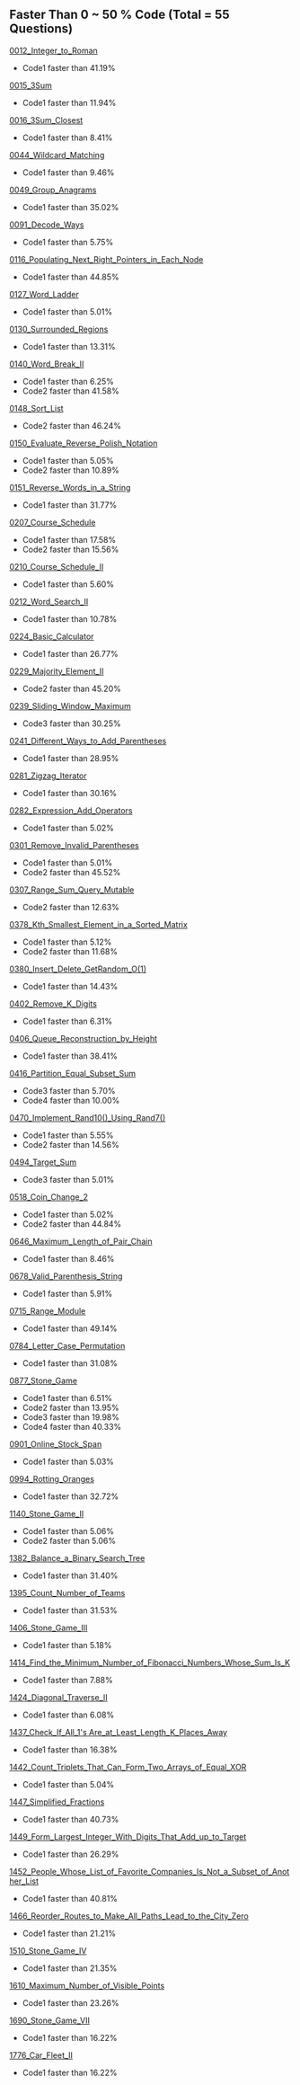 ## Faster Than 0 ~ 50 % Code (Total = 55 Questions)

[0012_Integer_to_Roman](https://leetcode.com/problems/integer-to-roman/
)
* Code1 faster than 41.19%

[0015_3Sum](https://leetcode.com/problems/3sum/
)
* Code1 faster than 11.94%

[0016_3Sum_Closest](https://leetcode.com/problems/3sum-closest/
)
* Code1 faster than 8.41%

[0044_Wildcard_Matching](https://leetcode.com/problems/wildcard-matching/
)
* Code1 faster than 9.46%

[0049_Group_Anagrams](https://leetcode.com/problems/group-anagrams/
)
* Code1 faster than 35.02%

[0091_Decode_Ways](https://leetcode.com/problems/decode-ways/
)
* Code1 faster than 5.75%

[0116_Populating_Next_Right_Pointers_in_Each_Node](https://leetcode.com/problems/populating-next-right-pointers-in-each-node/
)
* Code1 faster than 44.85%

[0127_Word_Ladder](https://leetcode.com/problems/word-ladder/
)
* Code1 faster than 5.01%

[0130_Surrounded_Regions](https://leetcode.com/problems/surrounded-regions/
)
* Code1 faster than 13.31%

[0140_Word_Break_II](https://leetcode.com/problems/word-break-ii/
)
* Code1 faster than 6.25%
* Code2 faster than 41.58%

[0148_Sort_List](https://leetcode.com/problems/sort-list/
)
* Code2 faster than 46.24%

[0150_Evaluate_Reverse_Polish_Notation](https://leetcode.com/problems/evaluate-reverse-polish-notation/
)
* Code1 faster than 5.05%
* Code2 faster than 10.89%

[0151_Reverse_Words_in_a_String](https://leetcode.com/problems/reverse-words-in-a-string/
)
* Code1 faster than 31.77%

[0207_Course_Schedule](https://leetcode.com/problems/course-schedule/
)
* Code1 faster than 17.58%
* Code2 faster than 15.56%

[0210_Course_Schedule_II](https://leetcode.com/problems/course-schedule-ii/
)
* Code1 faster than 5.60%

[0212_Word_Search_II](https://leetcode.com/problems/word-search-ii/
)
* Code1 faster than 10.78%

[0224_Basic_Calculator](https://leetcode.com/problems/basic-calculator/
)
* Code1 faster than 26.77%

[0229_Majority_Element_II](https://leetcode.com/problems/majority-element-ii/
)
* Code2 faster than 45.20%

[0239_Sliding_Window_Maximum](https://leetcode.com/problems/sliding-window-maximum/
)
* Code3 faster than 30.25%

[0241_Different_Ways_to_Add_Parentheses](https://leetcode.com/problems/different-ways-to-add-parentheses/
)
* Code1 faster than 28.95%

[0281_Zigzag_Iterator](https://leetcode.com/problems/zigzag-iterator/
)
* Code1 faster than 30.16%

[0282_Expression_Add_Operators](https://leetcode.com/problems/expression-add-operators/
)
* Code1 faster than 5.02%

[0301_Remove_Invalid_Parentheses](https://leetcode.com/problems/remove-invalid-parentheses/
)
* Code1 faster than 5.01%
* Code2 faster than 45.52%

[0307_Range_Sum_Query_Mutable](https://leetcode.com/problems/range-sum-query-mutable/
)
* Code2 faster than 12.63%

[0378_Kth_Smallest_Element_in_a_Sorted_Matrix](https://leetcode.com/problems/kth-smallest-element-in-a-sorted-matrix/
)
* Code1 faster than 5.12%
* Code2 faster than 11.68%

[0380_Insert_Delete_GetRandom_O(1)](https://leetcode.com/problems/insert-delete-getrandom-o1/
)
* Code1 faster than 14.43%

[0402_Remove_K_Digits](https://leetcode.com/problems/remove-k-digits/
)
* Code1 faster than 6.31%

[0406_Queue_Reconstruction_by_Height](https://leetcode.com/problems/queue-reconstruction-by-height/
)
* Code1 faster than 38.41%

[0416_Partition_Equal_Subset_Sum](https://leetcode.com/problems/partition-equal-subset-sum/
)
* Code3 faster than 5.70%
* Code4 faster than 10.00%

[0470_Implement_Rand10()_Using_Rand7()](https://leetcode.com/problems/implement-rand10-using-rand7/
)
* Code1 faster than 5.55%
* Code2 faster than 14.56%

[0494_Target_Sum](https://leetcode.com/problems/target-sum/
)
* Code3 faster than 5.01%

[0518_Coin_Change_2](https://leetcode.com/problems/coin-change-2/
)
* Code1 faster than 5.02%
* Code2 faster than 44.84%

[0646_Maximum_Length_of_Pair_Chain](https://leetcode.com/problems/maximum-length-of-pair-chain/
)
* Code1 faster than 8.46%

[0678_Valid_Parenthesis_String](https://leetcode.com/problems/valid-parenthesis-string/
)
* Code1 faster than 5.91%

[0715_Range_Module](https://leetcode.com/problems/range-module/
)
* Code1 faster than 49.14%

[0784_Letter_Case_Permutation](https://leetcode.com/problems/letter-case-permutation/
)
* Code1 faster than 31.08%

[0877_Stone_Game](https://leetcode.com/problems/stone-game/
)
* Code1 faster than 6.51%
* Code2 faster than 13.95%
* Code3 faster than 19.98%
* Code4 faster than 40.33%

[0901_Online_Stock_Span](https://leetcode.com/problems/online-stock-span/
)
* Code1 faster than 5.03%

[0994_Rotting_Oranges](https://leetcode.com/problems/rotting-oranges/
)
* Code1 faster than 32.72%

[1140_Stone_Game_II](https://leetcode.com/problems/stone-game-ii/
)
* Code1 faster than 5.06%
* Code2 faster than 5.06%

[1382_Balance_a_Binary_Search_Tree](https://leetcode.com/problems/balance-a-binary-search-tree/
)
* Code1 faster than 31.40%

[1395_Count_Number_of_Teams](https://leetcode.com/problems/count-number-of-teams/
)
* Code1 faster than 31.53%

[1406_Stone_Game_III](https://leetcode.com/problems/stone-game-iii/
)
* Code1 faster than 5.18%

[1414_Find_the_Minimum_Number_of_Fibonacci_Numbers_Whose_Sum_Is_K](https://leetcode.com/problems/find-the-minimum-number-of-fibonacci-numbers-whose-sum-is-k/
)
* Code1 faster than 7.88%

[1424_Diagonal_Traverse_II](https://leetcode.com/problems/diagonal-traverse-ii/
)
* Code1 faster than 6.08%

[1437_Check_If_All_1's Are_at_Least_Length_K_Places_Away](https://leetcode.com/problems/check-if-all-1s-are-at-least-length-k-places-away/
)
* Code1 faster than 16.38%

[1442_Count_Triplets_That_Can_Form_Two_Arrays_of_Equal_XOR](https://leetcode.com/problems/count-triplets-that-can-form-two-arrays-of-equal-xor/
)
* Code1 faster than 5.04%

[1447_Simplified_Fractions](https://leetcode.com/problems/simplified-fractions/
)
* Code1 faster than 40.73%

[1449_Form_Largest_Integer_With_Digits_That_Add_up_to_Target](https://leetcode.com/problems/form-largest-integer-with-digits-that-add-up-to-target/
)
* Code1 faster than 26.29%

[1452_People_Whose_List_of_Favorite_Companies_Is_Not_a_Subset_of_Another_List](https://leetcode.com/problems/people-whose-list-of-favorite-companies-is-not-a-subset-of-another-list/
)
* Code1 faster than 40.81%

[1466_Reorder_Routes_to_Make_All_Paths_Lead_to_the_City_Zero](https://leetcode.com/problems/reorder-routes-to-make-all-paths-lead-to-the-city-zero/
)
* Code1 faster than 21.21%

[1510_Stone_Game_IV](https://leetcode.com/problems/stone-game-iv/
)
* Code1 faster than 21.35%

[1610_Maximum_Number_of_Visible_Points](https://leetcode.com/problems/maximum-number-of-visible-points/
)
* Code1 faster than 23.26%

[1690_Stone_Game_VII](https://leetcode.com/problems/stone-game-vii/
)
* Code1 faster than 16.22%

[1776_Car_Fleet_II](https://leetcode.com/problems/car-fleet-ii/
)
* Code1 faster than 16.22%

